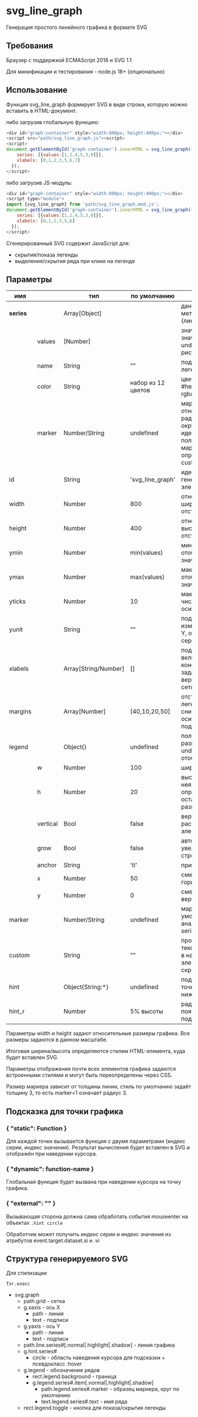 ﻿# svg_line_graph
Генерация простого линейного графика в формате SVG

## Требования
Браузер с поддержкой ECMAScript 2018 и SVG 1.1

Для минификации и тестирования - node.js 18+ (опционально)

## Использование

Функция svg_line_graph формирует SVG в виде строки, которую можно вставить в HTML-документ.

либо загрузив глобальную функцию:
``` js
<div id="graph-container" style="width:800px; height:400px;"></div>
<script src="path/svg_line_graph.js"><script>
<script>
document.getElementById('graph-container').innerHTML = svg_line_graph({
    series: [{values:[1,2,4,5,3,0]}],
    xlabels: [0,1,2,3,5,6,7] 
  });
</script>
```
либо загрузив JS-модуль:
``` js
<div id="graph-container" style="width:800px; height:400px;"></div>
<script type="module">
import {svg_line_graph} from 'path/svg_line_graph.mod.js';
document.getElementById('graph-container').innerHTML = svg_line_graph({
    series: [{values:[1,2,4,5,3,0]}],
    xlabels: [0,1,2,3,5,6] 
  });
</script>
```

Сгенерированный SVG содержит JavaScript для:
  - скрытия/показа легенды
  - выделения/скрытия ряда при клике на легенде

## Параметры

| имя         | | тип             | по умолчанию       | описание
| ------------|-|-----------------|--------------------|--------------------------------------------------------------------------
| **series**  | | Array[Object]   |                    | данные и метаданные рядов (линий)
| | values    |   [Number]        |                    | значения по оси Y, значения null и undefined не рисуются
| | name      |   String          | ""                 | подпись ряда в легенде
| | color     |   String          | набор из 12 цветов | цвет линии: имя / #hex / rgb() / rgba()
| | marker    |   Number/String   | undefined          | маркер точки: относительный радиус окружности или идентификатор пользовательского маркера определёного в custom defs
| id          | | String          | 'svg_line_graph'   | идентификатор генерируемого элемента SVG
| width       | | Number          | 800                | относительная ширина графика с отступами
| height      | | Number          | 400                | относительная высота графика с отступами
| ymin        | | Number          | min(values)        | минимальное отображаемое значение по оси Y 
| ymax        | | Number          | max(values)        | максимальное отображаемое значение по оси Y
| yticks      | | Number          | 10                 | максимальное число делений по оси Y
| yunit       | | String          | ""                 | подпись единицы измерения на оси Y, общая для всех серий
| xlabels     | | Array[String/Number] | []            | подписи оси X включая начало и конец диапазона, задают вертикальную сетку
| margins     | | Array[Number]   | [40,10,20,50]      | отступы [сверху - легенда, справа, снизу - подписи оси X, слева - подписи оси Y]
| legend      | | Object{}        | undefined          | положение и размеры легенды, undefined=не отображать
|  | w        |   Number          | 100                | ширина элемента
|  | h        |   Number          | 20                 | высота элемента, неявно определяет все остальные размеры
|  | vertical |   Bool            | false              | вертикальное расположение элементов
|  | grow     |   Bool            | false              | автоматическое увеличение числа строк/столбцов
|  | anchor   |   String          | 'tl'               | приязка к краям: tl|t|tr|l|r|bl|b|br
|  | x        |   Number          | 50                 | смещение по горизонтали
|  | y        |   Number          | 0                  | смещение по вертикали
| marker      | | Number/String   | undefined          | маркер точек по умолчанию, аналогично series[].marker
| custom      | | String          | ""                 | произвольный текст вставляемый в начало SVG: элементы SVG, скрипты, стили
| hint        | | Object{String:*}| undefined          | подсказка для точки графика, см. ниже
| hint_r      | | Number          | 5% высоты          | радиус круга для появления подсказки

Параметры width и height задают относительные размеры графика.
Все размеры задаются в данном масштабе.

Итоговая ширина/высота определяются стилем HTML-элемента, куда будет вставлен SVG.

Параметры отображения почти всех элементов графика задаются встроенными стилями и могут быть переопределены через CSS.

Размер маркера зависит от толщины линии, стиль по умолчанию задаёт толщину 3, то есть marker=1 означает радиус 3.

## Подсказка для точки графика

### { "static": Function }
Для каждой точки вызывается функция с двумя параметрами (индекс серии, индекс значения).
Результат вычисления будет вставлен в SVG и отображён при наведении курсора.

### { "dynamic": function-name }
Глобальная функция будет вызвана при наведении курсора на точку графика.

### { "external": "" }
Вызывающая сторона должна сама обработать события mouseenter на объектах ``.hint circle``

Обработчик может получить индекс серии и индекс значения из атрибутов event.target.dataset.si и .vi

## Структура генерируемого SVG

Для стилизации

``Тэг.класс``
  * svg.graph
    * path.grid - сетка
    * g.xaxis - ось X
      * path - линия
      * text - подписи
    * g.yaxis - ось Y
      * path - линия
      * text - подписи
    * path.line.series#[.normal|.highlight|.shadow] - линия графика
    * g.hint.series#
      * circle - область наведения курсора для подсказки + псевдокласс :hover
    * g.legend - обозначение рядов
      * rect.legend.background - граница
      * g.legend.series#.item[.normal|.highlight|.shadow]
        * path.legend.series#.marker - образец маркера, круг по умолчанию
        * text.legend.series#.text - имя ряда
    * rect.legend.toggle - кнопка для показа/скрытия легенды    